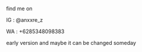 find me on

IG : @anxxre_z

WA : +6285348098383







early version and maybe it can be changed someday
